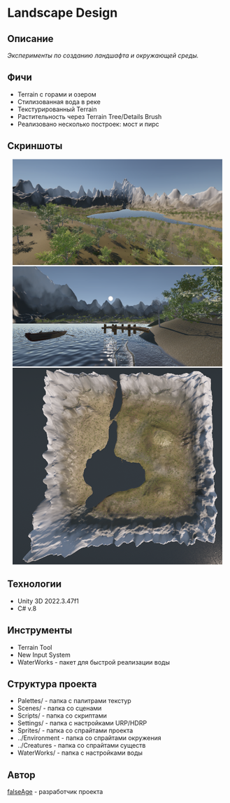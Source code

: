 # Landscape Design

## Описание

*Эксперименты по созданию ландшафта и окружающей среды.*

## Фичи

<ul>
  <li>Terrain с горами и озером</li>

  <li>Стилизованная вода в реке</li>

  <li>Текстурированный Terrain</li>

  <li>Растительность через Terrain Tree/Details Brush</li>

  <li>Реализовано несколько построек: мост и пирс</li>
</ul>

## Скриншоты

<div position="relative" align="center">   
  <img width=480px src="https://github.com/falseAge/Lands-ape-Design/blob/main/2.png">

  <img width=480px src="https://github.com/falseAge/Lands-ape-Design/blob/main/3.png">
</div>

<div align="center"><img width=480px src="https://github.com/falseAge/Lands-ape-Design/blob/main/1.png"></div>

## Технологии

<ul>
  <li>Unity 3D 2022.3.47f1</li>
  
  <li>C# v.8</li>
</ul>

## Инструменты

<ul>
  <li>Terrain Tool</li>

  <li>New Input System</li>

  <li>WaterWorks - пакет для быстрой реализации воды</li>
</ul>

## Структура проекта

<ul>
  <li>Palettes/ - папка с палитрами текстур</li>

  <li>Scenes/ - папка со сценами</li>

  <li>Scripts/ - папка со скриптами</li>

  <li>Settings/ - папка с настройками URP/HDRP</li>

  <li>Sprites/ - папка со спрайтами проекта</li>

  <li>../Environment - папка со спрайтами окружения</li>

  <li>../Сreatures - папка со спрайтами существ</li>

  <li>WaterWorks/ - папка с настройками воды</li>
</ul>

## Автор
[falseAge](https://github.com/falseAge) - разработчик проекта
